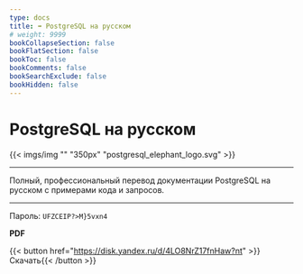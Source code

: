 ```yaml
---
type: docs
title: ➡️ PostgreSQL на русском
# weight: 9999
bookCollapseSection: false
bookFlatSection: false
bookToc: false
bookComments: false
bookSearchExclude: false
bookHidden: false
---
```


# PostgreSQL на русском

{{< imgs/img "" "350px" "postgresql_elephant_logo.svg" >}}

---

Полный, профессиональный перевод документации PostgreSQL на русском с примерами кода и запросов.

---

Пароль: `UFZCEIP?>M}5vxn4`

**PDF**

{{< button href="https://disk.yandex.ru/d/4LO8NrZ17fnHaw?nt" >}}Скачать{{< /button >}}
